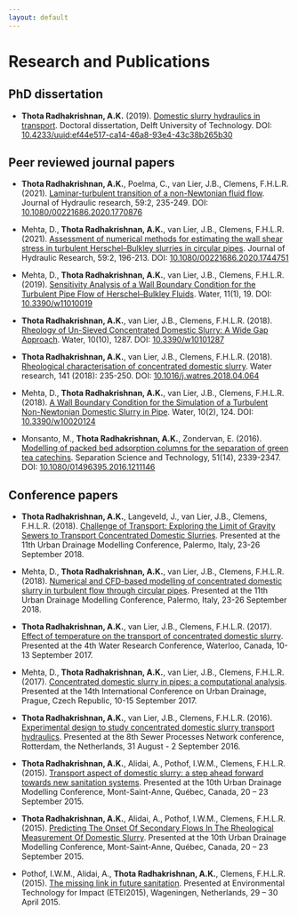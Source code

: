 ```yaml
---
layout: default
---
```


# Research and Publications

## PhD dissertation

- **Thota Radhakrishnan, A.K.** (2019). [Domestic slurry hydraulics in transport](https://doi.org/10.4233/uuid:ef44e517-ca14-46a8-93e4-43c38b265b30). Doctoral dissertation, Delft University of Technology. DOI: [10.4233/uuid:ef44e517-ca14-46a8-93e4-43c38b265b30](https://doi.org/10.4233/uuid:ef44e517-ca14-46a8-93e4-43c38b265b30)


## Peer reviewed journal papers

- **Thota Radhakrishnan, A.K.**, Poelma, C., van Lier, J.B., Clemens, F.H.L.R. (2021). [Laminar-turbulent transition of a non-Newtonian fluid flow](https://doi.org/10.1080/00221686.2020.1770876). Journal of Hydraulic research, 59:2, 235-249. DOI: [10.1080/00221686.2020.1770876](https://doi.org/10.1080/00221686.2020.1770876)

- Mehta, D., **Thota Radhakrishnan, A.K.**, van Lier, J.B., Clemens, F.H.L.R. (2021). [Assessment of numerical methods for estimating the wall shear stress in turbulent Herschel–Bulkley slurries in circular pipes](https://doi.org/10.1080/00221686.2020.1744751). Journal of Hydraulic Research, 59:2, 196-213. DOI: [10.1080/00221686.2020.1744751](https://doi.org/10.1080/00221686.2020.1744751)

- Mehta, D., **Thota Radhakrishnan, A.K.**, van Lier, J.B., Clemens, F.H.L.R. (2019). [Sensitivity Analysis of a Wall Boundary Condition for the Turbulent Pipe Flow of Herschel–Bulkley Fluids](https://doi.org/10.3390/w11010019). Water, 11(1), 19. DOI: [10.3390/w11010019](https://doi.org/10.3390/w11010019)

- **Thota Radhakrishnan, A.K.**, van Lier, J.B., Clemens, F.H.L.R. (2018). [Rheology of Un-Sieved Concentrated Domestic Slurry: A Wide Gap Approach](https://doi.org/10.3390/w10101287). Water, 10(10), 1287. DOI: [10.3390/w10101287](https://doi.org/10.3390/w10101287)

- **Thota Radhakrishnan, A.K.**, van Lier, J.B., Clemens, F.H.L.R. (2018). [Rheological characterisation of concentrated domestic slurry](https://doi.org/10.1016/j.watres.2018.04.064). Water research, 141 (2018): 235-250. DOI: [10.1016/j.watres.2018.04.064](https://doi.org/10.1016/j.watres.2018.04.064)

- Mehta, D., **Thota Radhakrishnan, A.K.**, van Lier, J.B., Clemens, F.H.L.R. (2018). [A Wall Boundary Condition for the Simulation of a Turbulent Non-Newtonian Domestic Slurry in Pipe](https://doi.org/10.3390/w10020124). Water, 10(2), 124. DOI: [10.3390/w10020124](https://doi.org/10.3390/w10020124)

- Monsanto, M., **Thota Radhakrishnan, A.K.**, Zondervan, E. (2016). [Modelling of packed bed adsorption columns for the separation of green tea catechins](https://doi.org/10.1080/01496395.2016.1211146). Separation Science and Technology, 51(14), 2339-2347. DOI: [10.1080/01496395.2016.1211146](https://doi.org/10.1080/01496395.2016.1211146)

## Conference papers

- **Thota Radhakrishnan, A.K.**, Langeveld, J., van Lier, J.B., Clemens, F.H.L.R. (2018). [Challenge of Transport: Exploring the Limit of Gravity Sewers to Transport Concentrated Domestic Slurries](#). Presented at the 11th Urban Drainage Modelling Conference, Palermo, Italy, 23-26 September 2018.

- Mehta, D., **Thota Radhakrishnan, A.K.**, van Lier, J.B., Clemens, F.H.L.R. (2018). [Numerical and CFD-based modelling of concentrated domestic slurry in turbulent flow through circular pipes](#). Presented at the 11th Urban Drainage Modelling Conference, Palermo, Italy, 23-26 September 2018.

- **Thota Radhakrishnan, A.K.**, van Lier, J.B., Clemens, F.H.L.R. (2017). [Effect of temperature on the transport of concentrated domestic slurry](#). Presented at the 4th Water Research Conference, Waterloo, Canada, 10-13 September 2017.

- Mehta, D., **Thota Radhakrishnan, A.K.**, van Lier, J.B., Clemens, F.H.L.R. (2017). [Concentrated domestic slurry in pipes: a computational analysis](). Presented at the 14th International Conference on Urban Drainage, Prague, Czech Republic, 10-15 September 2017.

- **Thota Radhakrishnan, A.K.**, van Lier, J.B., Clemens, F.H.L.R. (2016). [Experimental design to study concentrated domestic slurry transport hydraulics](). Presented at the 8th Sewer Processes Network conference, Rotterdam, the Netherlands, 31 August - 2 September 2016.

- **Thota Radhakrishnan, A.K.**, Alidai, A., Pothof, I.W.M., Clemens, F.H.L.R. (2015). [Transport aspect of domestic slurry: a step ahead forward towards new sanitation systems](). Presented at the 10th Urban Drainage Modelling Conference, Mont-Saint-Anne, Québec, Canada, 20 – 23 September 2015.

- **Thota Radhakrishnan, A.K.**, Alidai, A., Pothof, I.W.M., Clemens, F.H.L.R. (2015). [Predicting The Onset Of Secondary Flows In The Rheological Measurement Of Domestic Slurry](). Presented at the 10th Urban Drainage Modelling Conference, Mont-Saint-Anne, Québec, Canada, 20 – 23 September 2015.

- Pothof, I.W.M., Alidai, A., **Thota Radhakrishnan, A.K.**, Clemens, F.H.L.R. (2015). [The missing link in future sanitation](#). Presented at Environmental Technology for Impact (ETEI2015), Wageningen, Netherlands, 29 – 30 April 2015.

